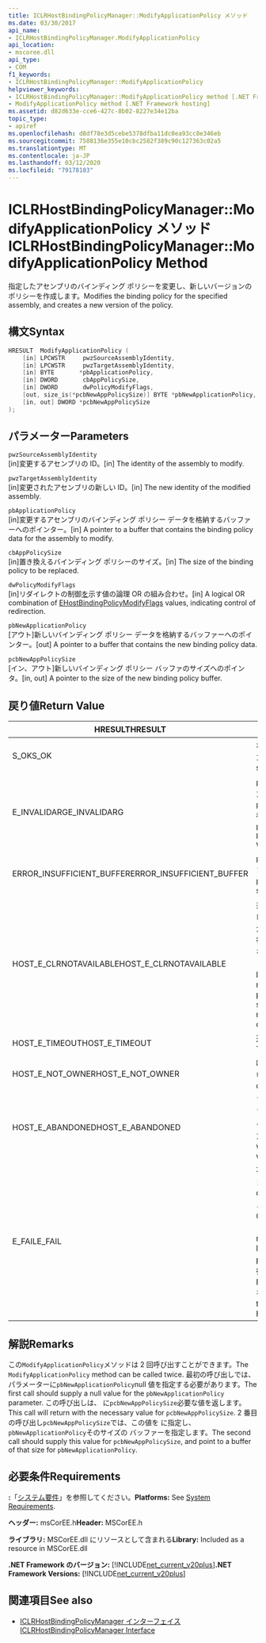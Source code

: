 ```yaml
---
title: ICLRHostBindingPolicyManager::ModifyApplicationPolicy メソッド
ms.date: 03/30/2017
api_name:
- ICLRHostBindingPolicyManager.ModifyApplicationPolicy
api_location:
- mscoree.dll
api_type:
- COM
f1_keywords:
- ICLRHostBindingPolicyManager::ModifyApplicationPolicy
helpviewer_keywords:
- ICLRHostBindingPolicyManager::ModifyApplicationPolicy method [.NET Framework hosting]
- ModifyApplicationPolicy method [.NET Framework hosting]
ms.assetid: d82d633e-cce6-427c-8b02-8227e34e12ba
topic_type:
- apiref
ms.openlocfilehash: d8df78e3d5cebe5378dfba11dc0ea93cc8e346eb
ms.sourcegitcommit: 7588136e355e10cbc2582f389c90c127363c02a5
ms.translationtype: MT
ms.contentlocale: ja-JP
ms.lasthandoff: 03/12/2020
ms.locfileid: "79178103"
---
```

# <a name="iclrhostbindingpolicymanagermodifyapplicationpolicy-method"></a><span data-ttu-id="4c183-102">ICLRHostBindingPolicyManager::ModifyApplicationPolicy メソッド</span><span class="sxs-lookup"><span data-stu-id="4c183-102">ICLRHostBindingPolicyManager::ModifyApplicationPolicy Method</span></span>
<span data-ttu-id="4c183-103">指定したアセンブリのバインディング ポリシーを変更し、新しいバージョンのポリシーを作成します。</span><span class="sxs-lookup"><span data-stu-id="4c183-103">Modifies the binding policy for the specified assembly, and creates a new version of the policy.</span></span>  
  
## <a name="syntax"></a><span data-ttu-id="4c183-104">構文</span><span class="sxs-lookup"><span data-stu-id="4c183-104">Syntax</span></span>  
  
```cpp  
HRESULT  ModifyApplicationPolicy (  
    [in] LPCWSTR     pwzSourceAssemblyIdentity,
    [in] LPCWSTR     pwzTargetAssemblyIdentity,  
    [in] BYTE       *pbApplicationPolicy,  
    [in] DWORD       cbAppPolicySize,  
    [in] DWORD       dwPolicyModifyFlags,  
    [out, size_is(*pcbNewAppPolicySize)] BYTE *pbNewApplicationPolicy,
    [in, out] DWORD *pcbNewAppPolicySize  
);  
```  
  
## <a name="parameters"></a><span data-ttu-id="4c183-105">パラメーター</span><span class="sxs-lookup"><span data-stu-id="4c183-105">Parameters</span></span>  
 `pwzSourceAssemblyIdentity`  
 <span data-ttu-id="4c183-106">[in]変更するアセンブリの ID。</span><span class="sxs-lookup"><span data-stu-id="4c183-106">[in] The identity of the assembly to modify.</span></span>  
  
 `pwzTargetAssemblyIdentity`  
 <span data-ttu-id="4c183-107">[in]変更されたアセンブリの新しい ID。</span><span class="sxs-lookup"><span data-stu-id="4c183-107">[in] The new identity of the modified assembly.</span></span>  
  
 `pbApplicationPolicy`  
 <span data-ttu-id="4c183-108">[in]変更するアセンブリのバインディング ポリシー データを格納するバッファーへのポインター。</span><span class="sxs-lookup"><span data-stu-id="4c183-108">[in] A pointer to a buffer that contains the binding policy data for the assembly to modify.</span></span>  
  
 `cbAppPolicySize`  
 <span data-ttu-id="4c183-109">[in]置き換えるバインディング ポリシーのサイズ。</span><span class="sxs-lookup"><span data-stu-id="4c183-109">[in] The size of the binding policy to be replaced.</span></span>  
  
 `dwPolicyModifyFlags`  
 <span data-ttu-id="4c183-110">[in]リダイレクトの制御[を](../../../../docs/framework/unmanaged-api/hosting/ehostbindingpolicymodifyflags-enumeration.md)示す値の論理 OR の組み合わせ。</span><span class="sxs-lookup"><span data-stu-id="4c183-110">[in] A logical OR combination of [EHostBindingPolicyModifyFlags](../../../../docs/framework/unmanaged-api/hosting/ehostbindingpolicymodifyflags-enumeration.md) values, indicating control of redirection.</span></span>  
  
 `pbNewApplicationPolicy`  
 <span data-ttu-id="4c183-111">[アウト]新しいバインディング ポリシー データを格納するバッファーへのポインター。</span><span class="sxs-lookup"><span data-stu-id="4c183-111">[out] A pointer to a buffer that contains the new binding policy data.</span></span>  
  
 `pcbNewAppPolicySize`  
 <span data-ttu-id="4c183-112">[イン、アウト]新しいバインディング ポリシー バッファのサイズへのポインタ。</span><span class="sxs-lookup"><span data-stu-id="4c183-112">[in, out] A pointer to the size of the new binding policy buffer.</span></span>  
  
## <a name="return-value"></a><span data-ttu-id="4c183-113">戻り値</span><span class="sxs-lookup"><span data-stu-id="4c183-113">Return Value</span></span>  
  
|<span data-ttu-id="4c183-114">HRESULT</span><span class="sxs-lookup"><span data-stu-id="4c183-114">HRESULT</span></span>|<span data-ttu-id="4c183-115">説明</span><span class="sxs-lookup"><span data-stu-id="4c183-115">Description</span></span>|  
|-------------|-----------------|  
|<span data-ttu-id="4c183-116">S_OK</span><span class="sxs-lookup"><span data-stu-id="4c183-116">S_OK</span></span>|<span data-ttu-id="4c183-117">ポリシーは正常に変更されました。</span><span class="sxs-lookup"><span data-stu-id="4c183-117">The policy was modified successfully.</span></span>|  
|<span data-ttu-id="4c183-118">E_INVALIDARG</span><span class="sxs-lookup"><span data-stu-id="4c183-118">E_INVALIDARG</span></span>|<span data-ttu-id="4c183-119">`pwzSourceAssemblyIdentity`または`pwzTargetAssemblyIdentity`null 参照です。</span><span class="sxs-lookup"><span data-stu-id="4c183-119">`pwzSourceAssemblyIdentity` or `pwzTargetAssemblyIdentity` was a null reference.</span></span>|  
|<span data-ttu-id="4c183-120">ERROR_INSUFFICIENT_BUFFER</span><span class="sxs-lookup"><span data-stu-id="4c183-120">ERROR_INSUFFICIENT_BUFFER</span></span>|<span data-ttu-id="4c183-121">`pbNewApplicationPolicy` が小さすぎます。</span><span class="sxs-lookup"><span data-stu-id="4c183-121">`pbNewApplicationPolicy` is too small.</span></span>|  
|<span data-ttu-id="4c183-122">HOST_E_CLRNOTAVAILABLE</span><span class="sxs-lookup"><span data-stu-id="4c183-122">HOST_E_CLRNOTAVAILABLE</span></span>|<span data-ttu-id="4c183-123">共通言語ランタイム (CLR) がプロセスに読み込まれていないか、CLR がマネージ コードを実行できない状態または呼び出しを正常に処理できない状態にあります。</span><span class="sxs-lookup"><span data-stu-id="4c183-123">The common language runtime (CLR) has not been loaded into a process, or the CLR is in a state in which it cannot run managed code or process the call successfully.</span></span>|  
|<span data-ttu-id="4c183-124">HOST_E_TIMEOUT</span><span class="sxs-lookup"><span data-stu-id="4c183-124">HOST_E_TIMEOUT</span></span>|<span data-ttu-id="4c183-125">通話がタイムアウトしました。</span><span class="sxs-lookup"><span data-stu-id="4c183-125">The call timed out.</span></span>|  
|<span data-ttu-id="4c183-126">HOST_E_NOT_OWNER</span><span class="sxs-lookup"><span data-stu-id="4c183-126">HOST_E_NOT_OWNER</span></span>|<span data-ttu-id="4c183-127">呼び出し元がロックを所有していません。</span><span class="sxs-lookup"><span data-stu-id="4c183-127">The caller does not own the lock.</span></span>|  
|<span data-ttu-id="4c183-128">HOST_E_ABANDONED</span><span class="sxs-lookup"><span data-stu-id="4c183-128">HOST_E_ABANDONED</span></span>|<span data-ttu-id="4c183-129">ブロックされたスレッドまたはファイバが待機しているときにイベントがキャンセルされました。</span><span class="sxs-lookup"><span data-stu-id="4c183-129">An event was canceled while a blocked thread or fiber was waiting on it.</span></span>|  
|<span data-ttu-id="4c183-130">E_FAIL</span><span class="sxs-lookup"><span data-stu-id="4c183-130">E_FAIL</span></span>|<span data-ttu-id="4c183-131">不明な致命的なエラーが発生しました。</span><span class="sxs-lookup"><span data-stu-id="4c183-131">An unknown catastrophic failure occurred.</span></span> <span data-ttu-id="4c183-132">メソッドがE_FAILを返した後、CLR はプロセス内で使用できなくなります。</span><span class="sxs-lookup"><span data-stu-id="4c183-132">After a method returns E_FAIL, the CLR is no longer usable within the process.</span></span> <span data-ttu-id="4c183-133">ホスト メソッドへの後続の呼び出しは、HOST_E_CLRNOTAVAILABLEを返します。</span><span class="sxs-lookup"><span data-stu-id="4c183-133">Subsequent calls to hosting methods return HOST_E_CLRNOTAVAILABLE.</span></span>|  
  
## <a name="remarks"></a><span data-ttu-id="4c183-134">解説</span><span class="sxs-lookup"><span data-stu-id="4c183-134">Remarks</span></span>  
 <span data-ttu-id="4c183-135">この`ModifyApplicationPolicy`メソッドは 2 回呼び出すことができます。</span><span class="sxs-lookup"><span data-stu-id="4c183-135">The `ModifyApplicationPolicy` method can be called twice.</span></span> <span data-ttu-id="4c183-136">最初の呼び出しでは、パラメーターに`pbNewApplicationPolicy`null 値を指定する必要があります。</span><span class="sxs-lookup"><span data-stu-id="4c183-136">The first call should supply a null value for the `pbNewApplicationPolicy` parameter.</span></span> <span data-ttu-id="4c183-137">この呼び出しは、 に`pcbNewAppPolicySize`必要な値を返します。</span><span class="sxs-lookup"><span data-stu-id="4c183-137">This call will return with the necessary value for `pcbNewAppPolicySize`.</span></span> <span data-ttu-id="4c183-138">2 番目の呼び出し`pcbNewAppPolicySize`では、この値を に指定し、`pbNewApplicationPolicy`そのサイズの バッファーを指定します。</span><span class="sxs-lookup"><span data-stu-id="4c183-138">The second call should supply this value for `pcbNewAppPolicySize`, and point to a buffer of that size for `pbNewApplicationPolicy`.</span></span>  
  
## <a name="requirements"></a><span data-ttu-id="4c183-139">必要条件</span><span class="sxs-lookup"><span data-stu-id="4c183-139">Requirements</span></span>  
 <span data-ttu-id="4c183-140">**:**「[システム要件](../../../../docs/framework/get-started/system-requirements.md)」を参照してください。</span><span class="sxs-lookup"><span data-stu-id="4c183-140">**Platforms:** See [System Requirements](../../../../docs/framework/get-started/system-requirements.md).</span></span>  
  
 <span data-ttu-id="4c183-141">**ヘッダー:** msCorEE.h</span><span class="sxs-lookup"><span data-stu-id="4c183-141">**Header:** MSCorEE.h</span></span>  
  
 <span data-ttu-id="4c183-142">**ライブラリ:** MSCorEE.dll にリソースとして含まれる</span><span class="sxs-lookup"><span data-stu-id="4c183-142">**Library:** Included as a resource in MSCorEE.dll</span></span>  
  
 <span data-ttu-id="4c183-143">**.NET Framework のバージョン:** [!INCLUDE[net_current_v20plus](../../../../includes/net-current-v20plus-md.md)]</span><span class="sxs-lookup"><span data-stu-id="4c183-143">**.NET Framework Versions:** [!INCLUDE[net_current_v20plus](../../../../includes/net-current-v20plus-md.md)]</span></span>  
  
## <a name="see-also"></a><span data-ttu-id="4c183-144">関連項目</span><span class="sxs-lookup"><span data-stu-id="4c183-144">See also</span></span>

- [<span data-ttu-id="4c183-145">ICLRHostBindingPolicyManager インターフェイス</span><span class="sxs-lookup"><span data-stu-id="4c183-145">ICLRHostBindingPolicyManager Interface</span></span>](../../../../docs/framework/unmanaged-api/hosting/iclrhostbindingpolicymanager-interface.md)
